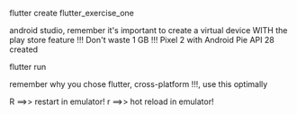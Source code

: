 flutter create flutter_exercise_one

android studio, remember it's important to create a virtual device WITH the play store feature !!! Don't waste 1 GB !!!
Pixel 2 with Android Pie API 28 created

flutter run

remember why you chose flutter, cross-platform !!!, use this optimally

R          ==>> restart in emulator!
r          ==>> hot reload in emulator!
